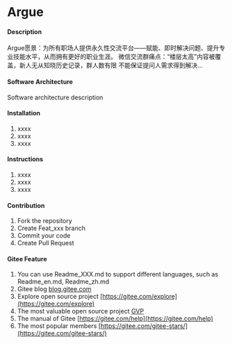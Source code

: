 # Argue

#### Description
Argue愿景：为所有职场人提供永久性交流平台——赋能、即时解决问题、提升专业技能水平，从而拥有更好的职业生涯。
微信交流群痛点：“楼层太高”内容被覆盖，新人无从知晓历史记录，群人数有限 不能保证提问人需求得到解决...

#### Software Architecture
Software architecture description

#### Installation

1.  xxxx
2.  xxxx
3.  xxxx

#### Instructions

1.  xxxx
2.  xxxx
3.  xxxx

#### Contribution

1.  Fork the repository
2.  Create Feat_xxx branch
3.  Commit your code
4.  Create Pull Request


#### Gitee Feature

1.  You can use Readme\_XXX.md to support different languages, such as Readme\_en.md, Readme\_zh.md
2.  Gitee blog [blog.gitee.com](https://blog.gitee.com)
3.  Explore open source project [https://gitee.com/explore](https://gitee.com/explore)
4.  The most valuable open source project [GVP](https://gitee.com/gvp)
5.  The manual of Gitee [https://gitee.com/help](https://gitee.com/help)
6.  The most popular members  [https://gitee.com/gitee-stars/](https://gitee.com/gitee-stars/)
